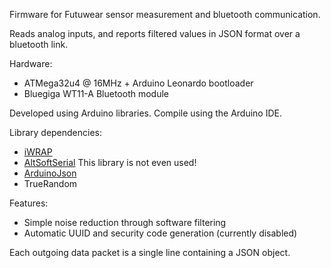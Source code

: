 Firmware for Futuwear sensor measurement and bluetooth communication.

Reads analog inputs, and reports filtered values in JSON format over a bluetooth link.

Hardware:
* ATMega32u4 @ 16MHz + Arduino Leonardo bootloader
* Bluegiga WT11-A Bluetooth module

Developed using Arduino libraries. Compile using the Arduino IDE.

Library dependencies:
* [iWRAP](https://github.com/jrowberg/iwrap)
* [AltSoftSerial](https://github.com/PaulStoffregen/AltSoftSerial) This library is not even used! 
* [ArduinoJson](https://github.com/bblanchon/ArduinoJson)
* TrueRandom

Features:
* Simple noise reduction through software filtering
* Automatic UUID and security code generation (currently disabled)

Each outgoing data packet is a single line containing a JSON object.

